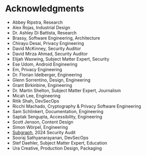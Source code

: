 # Acknowledgments

- Abbey Ripstra, Research
- Alex Rojas, Industrial Design
- Dr. Ashley Di Battista, Research
- Brassy, Software Engineering, Architecture
- Chirayu Desai, Privacy Engineering
- David McKinney, Security Auditor
- David Mirza Ahmad, Security Auditor
- Elijah Waxwing, Subject Matter Expert, Security
- Ese Udom, Android Engineering
- Em, Privacy Engineering
- Dr. Florian Idelberger, Engineering
- Glenn Sorrentino, Design, Engineering
- Grant Birkinbine, Engineering
- Dr. Martin Shelton, Subject Matter Expert, Journalism
- Micah Lee, Engineering
- Ritik Shah, DevSecOps
- Ricchi Machado, Cryptography & Privacy Software Engineering
- Sam Schlinkert, Documentation, Engineering
- Saptak Sengupta, Accessibility, Engineering
- Scott Jenson, Content Design
- Simon Wörpel, Engineering
- [Subgraph](https://subgraph.com/index.en.html), 2024 Security Audit
- Sooraj Sathyanarayanan, DevSecOps
- Stef Daehler, Subject Matter Expert, Education
- Ura Creative, Production Design, Packaging
